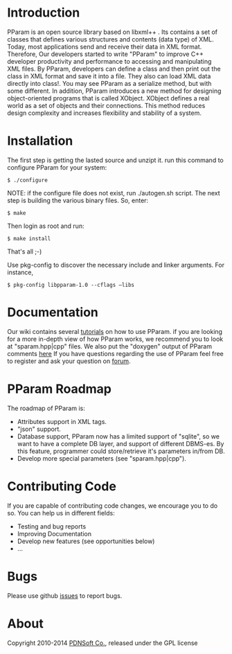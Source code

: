# Introduction
PParam is an open source library based on libxml++ . Its contains a set of classes that defines various structures and contents (data type) of XML.
Today, most applications send and receive their data in XML format. Therefore, Our developers started to write "PParam" to improve C++ developer productivity and performance to accessing and manipulating XML files.
By PParam, developers can define a class and then print out the class in XML format and save it into a file. They also can load XML data directly into class!.
You may see PParam as a serialize method, but with some different. In addition, PParam introduces a new method for designing object-oriented programs that is called XObject. XObject defines a real world as a set of objects and their connections. This method reduces design complexity and increases flexibility and stability of a system.
# Installation
The first step is getting the lasted source and unzipt it. run this command to configure PParam for your system:
```shell
$ ./configure
```
NOTE: if the configure file does not exist, run ./autogen.sh script.
The next step is building the various binary files. So, enter:
```shell
$ make
```
Then login as root and run:
```shell
$ make install
```
That's all ;-)

Use pkg-config to discover the necessary include and linker arguments. For instance,
```shell
$ pkg-config libpparam-1.0 --cflags –libs
```
# Documentation
Our wiki contains several [tutorials](http://pdnsoft.com/en/web/pdnen/wiki/-/wiki/Main/PParam+Tutorial) on how to use PParam.
if you are looking for a more in-depth view of how PParam works, we recommend you to look at "sparam.hpp|cpp" files. We also put the "doxygen" output of PParam comments [here](http://support.pdnsoft.com/doxy/PParam)
If you have questions regarding the use of PParam  feel free to register and ask your question on [forum](http://pdnsoft.com/en/web/pdnen/forum/-/message_boards/category/423811). 
# PParam Roadmap
The roadmap of PParam is: 
* Attributes support in XML tags.
* "json" support. 
* Database support, PParam now has a limited support of "sqlite", so we want to have a complete DB layer, and support of different DBMS-es. By this feature, programmer could store/retrieve it's parameters in/from DB. 
* Develop more special parameters (see "sparam.hpp|cpp"). 

# Contributing Code
If you are capable of contributing code changes, we encourage you to do so. You can help us in different fields:
* Testing and bug reports
* Improving Documentation
* Develop new features (see opportunities below)
* ... 

# Bugs
 Please use github [issues](https://github.com/pdnsoft/PParam/issues) to report bugs. 
# About
Copyright 2010-2014 [PDNSoft Co.](http://www.pdnsoft.com), released under the GPL license
